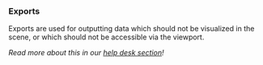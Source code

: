 <!-- collapse -->

### Exports

Exports are used for outputting data which should not be visualized in the scene, or which should not be accessible via the viewport.

_Read more about this in our [help desk section](https://help.shapediver.com/doc/sessions#Sessions-Exports)!_